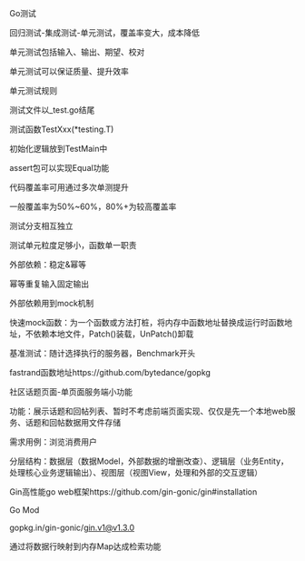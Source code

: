 Go测试

回归测试-集成测试-单元测试，覆盖率变大，成本降低

单元测试包括输入、输出、期望、校对

单元测试可以保证质量、提升效率

单元测试规则

测试文件以_test.go结尾

测试函数TestXxx(*testing.T)

初始化逻辑放到TestMain中

assert包可以实现Equal功能

代码覆盖率可用通过多次单测提升

一般覆盖率为50%~60%，80%+为较高覆盖率

测试分支相互独立

测试单元粒度足够小，函数单一职责

外部依赖：稳定&幂等

幂等重复输入固定输出

外部依赖用到mock机制

快速mock函数：为一个函数或方法打桩，将内存中函数地址替换成运行时函数地址，不依赖本地文件，Patch()装载，UnPatch()卸载

基准测试：随计选择执行的服务器，Benchmark开头

fastrand函数地址https://github.com/bytedance/gopkg

社区话题页面-单页面服务端小功能

功能：展示话题和回帖列表、暂时不考虑前端页面实现、仅仅是先一个本地web服务、话题和回帖数据用文件存储

需求用例：浏览消费用户

分层结构：数据层（数据Model，外部数据的增删改查）、逻辑层（业务Entity，处理核心业务逻辑输出）、视图层（视图View，处理和外部的交互逻辑）

Gin高性能go web框架https://github.com/gin-gonic/gin#installation

Go Mod 

gopkg.in/gin-gonic/gin.v1@v1.3.0

通过将数据行映射到内存Map达成检索功能